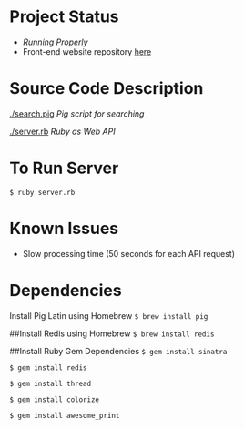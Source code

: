 # Project Status
* _Running Properly_
* Front-end website repository [here](https://github.com/sarunyou/ProjectSearch)

# Source Code Description
[./search.pig](./search.pig) _Pig script for searching_

[./server.rb](./server.rb) _Ruby as Web API_

# To Run Server
`$ ruby server.rb`

# Known Issues
* Slow processing time (50 seconds for each API request)

# Dependencies

Install Pig Latin using Homebrew
`$ brew install pig`

##Install Redis using Homebrew
`$ brew install redis`

##Install Ruby Gem Dependencies
`$ gem install sinatra`

`$ gem install redis`

`$ gem install thread`

`$ gem install colorize`

`$ gem install awesome_print`
